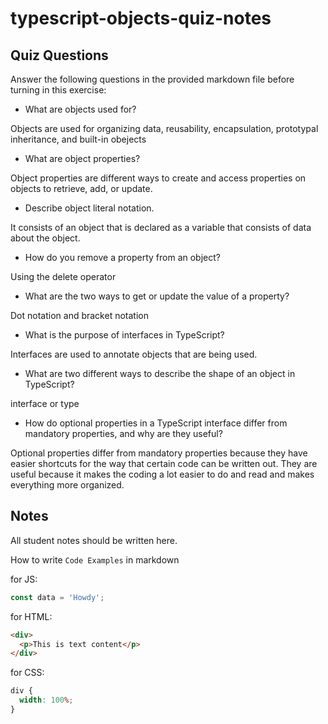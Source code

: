 # typescript-objects-quiz-notes

## Quiz Questions

Answer the following questions in the provided markdown file before turning in this exercise:

- What are objects used for?

Objects are used for organizing data, reusability, encapsulation, prototypal inheritance, and built-in obejects

- What are object properties?

Object properties are different ways to create and access properties on objects to retrieve, add, or update.

- Describe object literal notation.

It consists of an object that is declared as a variable that consists of data about the object.

- How do you remove a property from an object?

Using the delete operator

- What are the two ways to get or update the value of a property?

Dot notation and bracket notation

- What is the purpose of interfaces in TypeScript?

Interfaces are used to annotate objects that are being used.

- What are two different ways to describe the shape of an object in TypeScript?

interface or type

- How do optional properties in a TypeScript interface differ from mandatory properties, and why are they useful?

Optional properties differ from mandatory properties because they have easier shortcuts for the way that certain code can be written out. They are useful because it makes the coding a lot easier to do and read and makes everything more organized.

## Notes

All student notes should be written here.

How to write `Code Examples` in markdown

for JS:

```javascript
const data = 'Howdy';
```

for HTML:

```html
<div>
  <p>This is text content</p>
</div>
```

for CSS:

```css
div {
  width: 100%;
}
```
